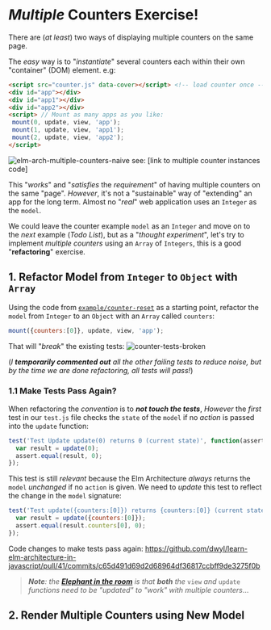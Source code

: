 # _Multiple_ Counters Exercise!

There are (_at least_) two ways
of displaying multiple counters on the same page.

The _easy_ way is to "_instantiate_" several counters
each within their own "container" (DOM) element. e.g: <br />
```html
<script src="counter.js" data-cover></script> <!-- load counter once -->
<div id="app"></div>
<div id="app1"></div>
<div id="app2"></div>
<script> // Mount as many apps as you like:
 mount(0, update, view, 'app');
 mount(1, update, view, 'app1');
 mount(2, update, view, 'app2');
</script>
```

![elm-arch-multiple-counters-naive](https://user-images.githubusercontent.com/194400/41302789-5299bd5e-6e63-11e8-8006-84313c54a24c.png)
see: [link to multiple counter instances code]


This "_works_" and "_satisfies_ the _requirement_"
of having multiple counters on the same "page".
_However_, it's not a "sustainable" way of "extending" an app for the long term.
Almost no "_real_" web application uses an `Integer` as the `model`.

We could leave the counter example `model` as an `Integer`
and move on to the _next_ example (_Todo List_),
but as a "_thought experiment_",
let's try to implement _multiple counters_ using an `Array` of `Integers`,
this is a good "**refactoring**" exercise.



## 1. Refactor Model from `Integer` to `Object` with `Array`

Using the code from
[`example/counter-reset`](https://github.com/dwyl/learn-elm-architecture-in-javascript/tree/master/examples/counter-reset)
as a starting point,
refactor the `model` from `Integer` to an `Object` with an `Array`
called  `counters`: <br />
```js
mount({counters:[0]}, update, view, 'app');
```

That will "_break_" the existing tests:
![counter-tests-broken](https://user-images.githubusercontent.com/194400/41207245-f49b8caa-6d09-11e8-9fb9-ee9509e8b56b.png)

(_I **temporarily commented out** all the other failing tests to reduce noise,
  but by the time we are done refactoring, all tests will pass!_)

### 1.1 Make Tests Pass Again?

When refactoring the _convention_ is to ***not touch the tests***,
_However_ the _first_ test in our `test.js` file checks the `state`
of the `model` if no _action_ is passed into the `update` function:
```js
test('Test Update update(0) returns 0 (current state)', function(assert) {
  var result = update(0);
  assert.equal(result, 0);
});
```
This test is still _relevant_ because the Elm Architecture _always_
returns the `model` _unchanged_ if no `action` is given.
We need to _update_ this test to reflect the change in the `model` signature:
```js
test('Test update({counters:[0]}) returns {counters:[0]} (current state unmodified)', function(assert) {
  var result = update({counters:[0]});
  assert.equal(result.counters[0], 0);
});
```


Code changes to make tests pass again:
https://github.com/dwyl/learn-elm-architecture-in-javascript/pull/41/commits/c65d491d69d2d68964df36817ccbff9de3275f0b

> _**Note**: the [**Elephant in the room**](https://en.wikipedia.org/wiki/Elephant_in_the_room)
is that **both** the_ `view` _and_ `update` _functions_
_need to be "updated" to "work" with multiple counters_...


## 2. Render Multiple Counters using New Model
